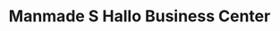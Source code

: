 ---
title: "Manmade S Hallo Business Center"
url: /voinjama/manmade-s-hallo-business-center/
shop: convenience
---
